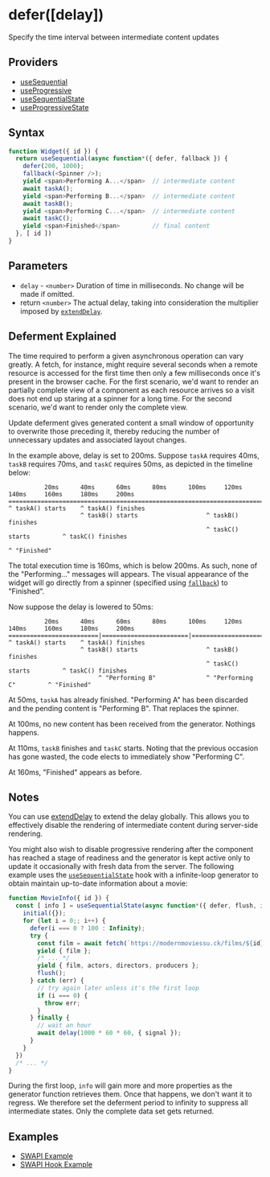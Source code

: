 # defer([delay])

Specify the time interval between intermediate content updates

## Providers

* [useSequential](useSequential.md)
* [useProgressive](useProgressive.md)
* [useSequentialState](useSequentialState.md)
* [useProgressiveState](useProgressiveState.md)

## Syntax

```js
function Widget({ id }) {
  return useSequential(async function*({ defer, fallback }) {
    defer(200, 1000);
    fallback(<Spinner />);
    yield <span>Performing A...</span>  // intermediate content
    await taskA();
    yield <span>Performing B...</span>  // intermediate content
    await taskB();
    yield <span>Performing C...</span>  // intermediate content
    await taskC();
    yield <span>Finished</span>         // final content
  }, [ id ])
}
```

## Parameters

* `delay` - `<number>` Duration of time in milliseconds. No change will be made if omitted.
* return `<number>` The actual delay, taking into consideration the multiplier imposed by [`extendDelay`](./extendDelay.md). 

## Deferment Explained

The time required to perform a given asynchronous operation can vary greatly. A fetch, for instance, might require
several seconds when a remote resource is accessed for the first time then only a few milliseconds once it's
present in the browser cache. For the first scenario, we'd want to render an partially complete view of a
component as each resource arrives so a visit does not end up staring at a spinner for a long time. For the second
scenario, we'd want to render only the complete view.

Update deferment gives generated content a small window of opportunity to overwrite those preceding it, thereby
reducing the number of unnecessary updates and associated layout changes.

In the example above, delay is set to 200ms. Suppose `taskA` requires 40ms, `taskB` requires 70ms, and
`taskC` requires 50ms, as depicted in the timeline below:

```
          20ms      40ms      60ms      80ms      100ms     120ms     140ms     160ms     180ms     200ms
====================================================================================================
^ taskA() starts    ^ taskA() finishes
                    ^ taskB() starts                   ^ taskB() finishes
                                                       ^ taskC() starts         ^ taskC() finishes
                                                                                ^ "Finished"
```

The total execution time is 160ms, which is below 200ms. As such, none of the "Performing..." messages will appears.
The visual appearance of the widget will go directly from a spinner (specified using [`fallback`](./fallback.md))
to "Finished".

Now suppose the delay is lowered to 50ms:

```
          20ms      40ms      60ms      80ms      100ms     120ms     140ms     160ms     180ms     200ms
=========================|========================|========================|========================
^ taskA() starts    ^ taskA() finishes
                    ^ taskB() starts                   ^ taskB() finishes
                                                       ^ taskC() starts         ^ taskC() finishes
                         ^ "Performing B"              ^ "Performing C"         ^ "Finished"
```

At 50ms, `taskA` has already finished. "Performing A" has been discarded and the pending content is "Performing B".
That replaces the spinner.

At 100ms, no new content has been received from the generator. Nothings happens.

At 110ms, `taskB` finishes and `taskC` starts. Noting that the previous occasion has gone wasted, the code
elects to immediately show "Performing C".

At 160ms, "Finished" appears as before.

## Notes

You can use [extendDelay](./extendDelay.md) to extend the delay globally. This allows you to effectively disable the
rendering of intermediate content during server-side rendering.

You might also wish to disable progressive rendering after the component has reached a stage of readiness and the
generator is kept active only to update it occasionally with fresh data from the server. The following example uses
the [`useSequentialState`](./useSequentialState.md) hook with a infinite-loop generator to obtain
maintain up-to-date information about a movie:

```js
function MovieInfo({ id }) {
  const [ info ] = useSequentialState(async function*({ defer, flush, initial, signal }) {
    initial({});
    for (let i = 0;; i++) {
      defer(i === 0 ? 100 : Infinity);
      try {
        const film = await fetch(`https://modernmoviessu.ck/films/${id}`, { signal });
        yield { film };
        /* ... */
        yield { film, actors, directors, producers };
        flush();
      } catch (err) {
        // try again later unless it's the first loop
        if (i === 0) {
          throw err;
        }
      } finally {
        // wait an hour
        await delay(1000 * 60 * 60, { signal });
      }
    }
  })
  /* ... */
}
```

During the first loop, `info` will gain more and more properties as the generator function retrieves them. Once that
happens, we don't want it to regress. We therefore set the deferment period to infinity to suppress all intermediate
states. Only the complete data set gets returned.

## Examples

* [SWAPI Example](../examples/swapi/README.md)
* [SWAPI Hook Example](../examples/swapi-hook/README.md)
